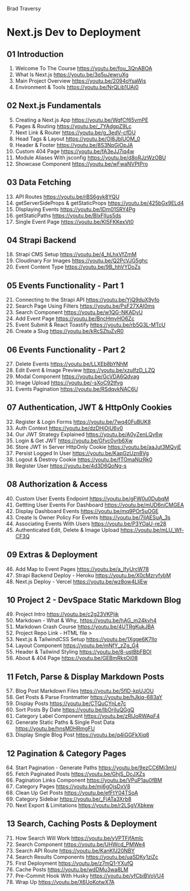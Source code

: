 Brad Traversy
# Next.js Dev to Deployment

## 01 Introduction
1. Welcome To The Course <https://youtu.be/fou_3QnABOA>
2. What Is Next.js <https://youtu.be/3q5uJewruXg>
3. Main Project Overview <https://youtu.be/2094oYsaWis>
4. Environment & Tools <https://youtu.be/NrQLib1UAj0>

## 02 Next.js Fundamentals
5. Creating a Next.js App <https://youtu.be/WqfCf65vmPE>
6. Pages & Routing <https://youtu.be/_7YAdgpZ9Lc>
7. Next Link & Router <https://youtu.be/g_3edV-cfDU>
8. Head Tags & Layout <https://youtu.be/Ol8JblUOM_0>
9.  Header & Footer <https://youtu.be/8S3NpGjOpJA>
10. Custom 404 Page <https://youtu.be/fA3eJJ7iq4w>
11. Module Aliases With jsconfig <https://youtu.be/d8oRJzWzOBU>
12. Showcase Component <https://youtu.be/wFwaNVPtPro>

## 03 Data Fetching
13. API Routes <https://youtu.be/rBS6gyk8YQU>
14. getServerSideProps & getStaticProps <https://youtu.be/425bGx9ELd4>
15. DIsplaying Events <https://youtu.be/lDm01SRY4Pg>
16. getStaticPaths <https://youtu.be/BIxFlIus5ds>
17. Single Event Page <https://youtu.be/KI5FKKexVt0>

## 04 Strapi Backend
18. Strapi CMS Setup <https://youtu.be/4_hLhxVfZmM>
19. Cloudinary For Images <https://youtu.be/Q2PcVJG5ghc>
20. Event Content Type <https://youtu.be/9B_hhVYDoZs>

## 05 Events Functionality - Part 1
21. Connecting to the Strapi API <https://youtu.be/YjQ9duX9yfo>
22. Search Page Using Filters <https://youtu.be/PsF27XAI0ms>
23. Search Component <https://youtu.be/w1QG-NKADyU>
24. Add Event Page <https://youtu.be/BncHmyHO6Zc>
25. Event Submit & React Toastify <https://youtu.be/rb5G3L-MTcU>
26. Create a Slug <https://youtu.be/kRcSZtuZvR0>

## 06 Events Functionality - Part 2
27. Delete Events <https://youtu.be/LLXEb8bYNhM>
28. Edit Event & Image Preview <https://youtu.be/xzuIfzD_LZQ>
29. Modal Component <https://youtu.be/GcVDA6Qdyag>
30. Image Upload <https://youtu.be/-sXoC92tfvg>
31. Events Pagination <https://youtu.be/RSdqvkNAC6U>

## 07 Authentication, JWT & HttpOnly Cookies
32. Register & Login Forms <https://youtu.be/7wq40FuBUK8>
33. Auth Context <https://youtu.be/dzDHjOjU6y0>
34. Our JWT Strategy Explained <https://youtu.be/A0yZenLQy6w>
35. Login & Get JWT <https://youtu.be/Gfvc0yrb6Xw>
36. Store JWT In Server HttpOnly Cookie <https://youtu.be/aaJut3MQyjE>
37. Persist Logged In User <https://youtu.be/KapGzUzn8Vg>
38. Logout & Destroy Cookie <https://youtu.be/fTOmaNjzRk0>
39. Register User <https://youtu.be/4d3D6QoNg-s>

## 08 Authorization & Access
40. Custom User Events Endpoint <https://youtu.be/gFW0u0DubqM>
41. Gettting User Events For Dashboard <https://youtu.be/mUD6niCMGEA>
42. Display Dashboard Events <https://youtu.be/mq9POr5uOGE>
43. Create Is Owner Policy For Events <https://youtu.be/7ilAESuA_3s>
44. Associating Events With Users <https://youtu.be/P3YOaU-re28>
45. Authenticated Edit, Delete & Image Upload <https://youtu.be/mLU_Wf-CF3Q>

## 09 Extras & Deployment
46. Add Map to Event Pages <https://youtu.be/a_IfyUrcW78>
47. Strapi Backend Deploy - Heroku <https://youtu.be/X0cMzrvfybM>
48. Next.js Deploy - Vercel <https://youtu.be/wz8ow4LljEw>

## 10 Project 2 - DevSpace Static Markdown Blog
49. Project Intro <https://youtu.be/c2g23VKPjik>
50. Markdown - What & Why_ <https://youtu.be/hAG_m24kvh4>
51. Markdown Crash Course <https://youtu.be/4UTRgKukJBA>
52. Project Repo Link - HTML file >
53. Next.js & TailwindCSS Setup <https://youtu.be/1Xgge6K7Ilo>
54. Layout Component <https://youtu.be/mNfY_zZg_G4>
55. Header & Tailwind Styling <https://youtu.be/8-ustBbFBOI>
56. About & 404 Page <https://youtu.be/GEBmRksOi08>

## 11 Fetch, Parse & Display Markdown Posts
57. Blog Post Markdown Files <https://youtu.be/5flD-kpUJOU>
58. Get Posts & Parse Frontmatter <https://youtu.be/hJkiq-683aY>
59. Display Posts <https://youtu.be/CTQuCYnLe7c>
60. Sort Posts By Date <https://youtu.be/lbOrjIuQGgQ>
61. Category Label Component <https://youtu.be/zRIJoRWApF4>
62. Generate Static Paths & Single Post Data <https://youtu.be/hnsM0HRmgFU>
63. Display Single Blog Post <https://youtu.be/q4iGGFkXiq8>

## 12 Pagination & Category Pages
64. Start Pagination - Generate Paths <https://youtu.be/9ezCC6Mi3mU>
65. Fetch Paginated Posts <https://youtu.be/GhjS_DcJXZs>
66. Pagination Links Component <https://youtu.be/VPuP1au0fBM>
67. Category Pages <https://youtu.be/mj6gOjsDxV8>
68. Clean Up Get Posts <https://youtu.be/efFtY04TSoA>
69. Category Sidebar <https://youtu.be/_FjATa3Xrb8>
70. Next Export & Limitations <https://youtu.be/r2LSgVXbkew>

## 13 Search, Caching Posts & Deployment
71. How Search Will Work <https://youtu.be/yVPTFjfAmlc>
72. Search Component <https://youtu.be/UHWcd_PMWe4>
73. Search API Route <https://youtu.be/KanKfJ20NBY>
74. Search Results Components <https://youtu.be/uaSDKy1ziZc>
75. First Deployment <https://youtu.be/z7mQ1-YXufQ>
76. Cache Posts <https://youtu.be/wdDMu3wa8LM>
77. Pre-Commit Hook With Husky <https://youtu.be/yfCbiBVoVU4>
78. Wrap Up <https://youtu.be/X6UoKotwX7A>
